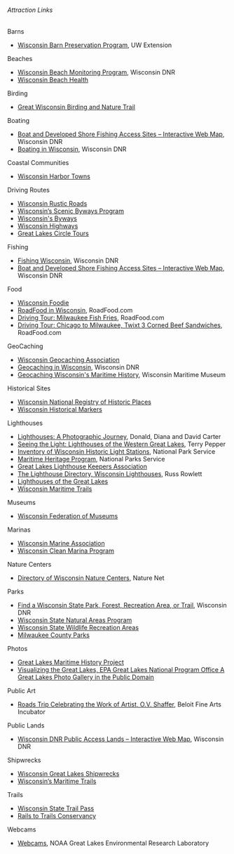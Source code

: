 ###### Attraction Links

Barns
- [Wisconsin Barn Preservation Program](http://lgc.uwex.edu/barns/), UW Extension

Beaches
- [Wisconsin Beach Monitoring Program](http://dnr.wi.gov/topic/beaches/monitoring.html), Wisconsin DNR
- [Wisconsin Beach Health](http://www.wibeaches.us/)

Birding
- [Great Wisconsin Birding and Nature Trail](http://www.wisconsinbirds.org/trail/)

Boating
- [Boat and Developed Shore Fishing Access Sites – Interactive Web Map](http://dnr.wi.gov/topic/lands/boataccess/), Wisconsin DNR
- [Boating in Wisconsin](http://dnr.wi.gov/topic/boat/), Wisconsin DNR

Coastal Communities
- [Wisconsin Harbor Towns](http://wisconsinharbortowns.net/)

Driving Routes
- [Wisconsin Rustic Roads](http://wisconsindot.gov/Pages/travel/road/rustic-roads/default.aspx)
- [Wisconsin’s Scenic Byways Program](http://wisconsindot.gov/Pages/travel/road/scenic-ways/default.aspx)
- [Wisconsin's Byways](http://www.fhwa.dot.gov/byways/states/WI)
- [Wisconsin Highways](http://www.wisconsinhighways.org/)
- [Great Lakes Circle Tours](http://www.wisconsinhighways.org/other/glct.html)

Fishing
- [Fishing Wisconsin](http://dnr.wi.gov/topic/fishing/), Wisconsin DNR
- [Boat and Developed Shore Fishing Access Sites – Interactive Web Map](http://dnr.wi.gov/topic/lands/boataccess/), Wisconsin DNR

Food
- [Wisconsin Foodie](http://wisconsinfoodie.com/)
- [RoadFood in Wisconsin](http://roadfood.com/tag/WI), RoadFood.com
- [Driving Tour: Milwaukee Fish Fries](http://roadfood.com/tours/milwaukee-fish-fries/), RoadFood.com
- [Driving Tour: Chicago to Milwaukee, Twixt 3 Corned Beef Sandwiches](http://roadfood.com/tours/chicago-to-milwaukee-twixt-3-corned-beef-sandwiches/), RoadFood.com

GeoCaching
- [Wisconsin Geocaching Association](http://www.wi-geocaching.com/)
- [Geocaching in Wisconsin](http://dnr.wi.gov/topic/outdoorrecreation/activities/geocache.html), Wisconsin DNR
- [Geocaching Wisconsin's Maritime History](http://www.wisconsinmaritime.org/special-events/geocaching-maritime-history/), Wisconsin Maritime Museum

Historical Sites
- [Wisconsin National Registry of Historic Places](http://www.wisconsinhistory.org/Content.aspx?dsNav=N:4294963828-4294963805&dsRecordDetails=R:CS2836)
- [Wisconsin Historical Markers](http://www.wisconsinhistory.org/hp/markers/)

Lighthouses
- [Lighthouses: A Photographic Journey](http://www.ipl.org/div/light/), Donald, Diana and David Carter
- [Seeing the Light: Lighthouses of the Western Great Lakes](http://www.terrypepper.com/lights/index.htm), Terry Pepper
- [Inventory of Wisconsin Historic Light Stations](https://www.nps.gov/maritime/inventories/lights/wi.htm), National Park Service
- [Maritime Heritage Program](https://www.nps.gov/maritime/), National Parks Service
- [Great Lakes Lighthouse Keepers Association](http://www.gllka.com/)
- [The Lighthouse Directory, Wisconsin Lighthouses](http://www.unc.edu/~rowlett/lighthouse/wi.htm), Russ Rowlett
- [Lighthouses of the Great Lakes](http://lighthouse.boatnerd.com/)
- [Wisconsin Maritime Trails](http://www.maritimetrails.org/)

Museums
- [Wisconsin Federation of Museums](http://www.wisconsinmuseums.org/)

Marinas
- [Wisconsin Marine Association](http://www.wisconsinmarine.org/)
- [Wisconsin Clean Marina Program](http://www.wisconsinmarine.org/clean-marina-program.htm)

Nature Centers
- [Directory of Wisconsin Nature Centers](http://www.naturenet.com/directory/directory.asp), Nature Net

Parks
- [Find a Wisconsin State Park, Forest, Recreation Area, or Trail](http://dnr.wi.gov/topic/parks/findapark.html), Wisconsin DNR
- [Wisconsin State Natural Areas Program](http://dnr.wi.gov/topic/lands/naturalareas/)
- [Wisconsin State Wildlife Recreation Areas](http://dnr.wi.gov/topic/lands/wildlifeareas/)
- [Milwaukee County Parks](http://county.milwaukee.gov/Parks)

Photos
- [Great Lakes Maritime History Project](https://uwdc.library.wisc.edu/collections/WI/GreatLakes/)
- [Visualizing the Great Lakes, EPA Great Lakes National Program Office A Great Lakes Photo Gallery in the Public Domain](http://archive.epa.gov/greatlakes/image/web/html/index.html)

Public Art
- [Roads Trip Celebrating the Work of Artist, O.V. Shaffer](http://www.beloitfineartsincubator.com/celebrating-the-art-of-ov-shaffer.html), Beloit Fine Arts Incubator

Public Lands
- [Wisconsin DNR Public Access Lands – Interactive Web Map](http://dnr.wi.gov/topic/Lands/PAL/), Wisconsin DNR

Shipwrecks
- [Wisconsin Great Lakes Shipwrecks](http://www.wisconsinshipwrecks.org/)
- [Wisconsin’s Maritime Trails](http://www.maritimetrails.org/)

Trails
- [Wisconsin State Trail Pass](http://dnr.wi.gov/topic/parks/trailpass.html)
- [Rails to Trails Conservancy](http://www.traillink.com/)

Webcams
- [Webcams](http://www.glerl.noaa.gov/metdata/), NOAA Great Lakes Environmental Research Laboratory
